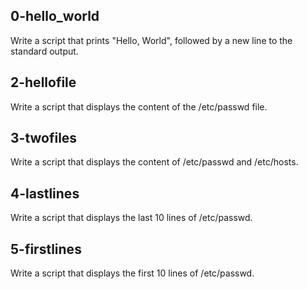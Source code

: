 ## 0-hello_world

Write a script that prints "Hello, World", followed by a new line to the standard output.
## 2-hellofile

Write a script that displays the content of the /etc/passwd file.
## 3-twofiles

Write a script that displays the content of /etc/passwd and /etc/hosts.
## 4-lastlines

Write a script that displays the last 10 lines of /etc/passwd.
## 5-firstlines

Write a script that displays the first 10 lines of /etc/passwd.
